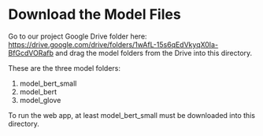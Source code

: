 # Download the Model Files

Go to our project Google Drive folder here: https://drive.google.com/drive/folders/1wAfL-15s6qEdVkyqX0Ia-BfGcdVORafb
and drag the model folders from the Drive into this directory.

These are the three model folders:
1) model_bert_small
2) model_bert
3) model_glove

To run the web app, at least model_bert_small must be downloaded into this directory.
